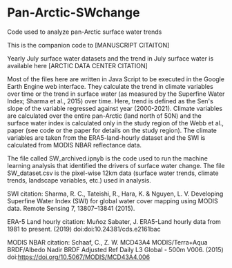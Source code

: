 # Pan-Arctic-SWchange
Code used to analyze pan-Arctic surface water trends 

This is the companion code to [MANUSCRIPT CITAITON]

Yearly July surface water datasets and the trend in July surface water is available here [ARCTIC DATA CENTER CITATION]

Most of the files here are written in Java Script to be executed in the Google Earth Engine web interface. They calculate the trend in climate variables over time or the trend in surface water (as measured by the Superfine Water Index; Sharma et al., 2015) over time. Here, trend is defined as the Sen's slope of the variable regressed against year (2000-2021). Climate variables are calculated over the entire pan-Arctic (land north of 50N) and the surface water index is calculated only in the study region of the Webb et al., paper (see code or the paper for details on the study region). The climate variables are taken from the ERA5-land-hourly dataset and the SWI is calculated from MODIS NBAR reflectance data.

The file called SW_archived.ipnyb is the code used to run the machine learning analysis that identified the drivers of surface water change. The file SW_dataset.csv is the pixel-wise 12km data (surface water trends, climate trends, landscape variables, etc.) used in analysis. 

SWI citation: Sharma, R. C., Tateishi, R., Hara, K. & Nguyen, L. V. Developing Superfine Water Index (SWI) for global water cover mapping using MODIS data. Remote Sensing 7, 13807–13841 (2015).

ERA-5 Land hourly citation: Muñoz Sabater, J. ERA5-Land hourly data from 1981 to present. (2019) doi:doi:10.24381/cds.e2161bac

MODIS NBAR citation: Schaaf, C., Z. W. MCD43A4 MODIS/Terra+Aqua BRDF/Albedo Nadir BRDF Adjusted Ref Daily L3 Global - 500m V006. (2015) doi:https://doi.org/10.5067/MODIS/MCD43A4.006
